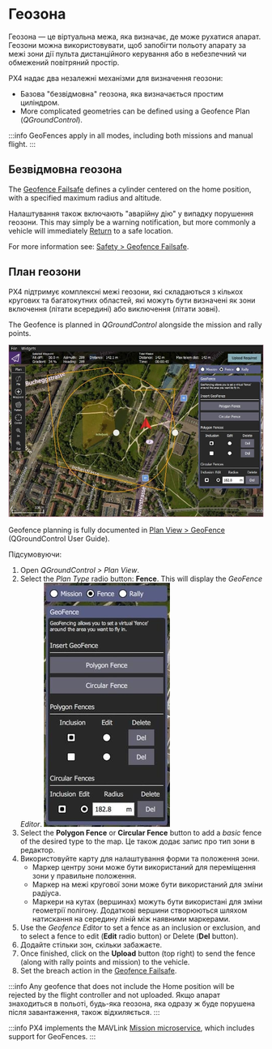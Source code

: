 # Геозона

Геозона — це віртуальна межа, яка визначає, де може рухатися апарат.
Геозони можна використовувати, щоб запобігти польоту апарату за межі зони дії пульта дистанційного керування або в небезпечний чи обмежений повітряний простір.

PX4 надає два незалежні механізми для визначення геозони:

- Базова "безвідмовна" геозона, яка визначається простим циліндром.
- More complicated geometries can be defined using a Geofence Plan (_QGroundControl_).

:::info
GeoFences apply in all modes, including both missions and manual flight.
:::

## Безвідмовна геозона

The [Geofence Failsafe](../config/safety.md#geofence-failsafe) defines a cylinder centered on the home position, with a specified maximum radius and altitude.

Налаштування також включають "аварійну дію" у випадку порушення геозони.
This may simply be a warning notification, but more commonly a vehicle will immediately [Return](../flight_modes/return.md) to a safe location.

For more information see: [Safety > Geofence Failsafe](../config/safety.md#geofence-failsafe).

## План геозони

PX4 підтримує комплексні межі геозони, які складаються з кількох кругових та багатокутних областей, які можуть бути визначені як зони включення (літати всередині) або виключення (літати зовні).

The Geofence is planned in _QGroundControl_ alongside the mission and rally points.

![Geofence Plan](../../assets/qgc/plan_geofence/geofence_overview.jpg)

Geofence planning is fully documented in [Plan View > GeoFence](https://docs.qgroundcontrol.com/master/en/qgc-user-guide/plan_view/plan_geofence.html) (QGroundControl User Guide).

Підсумовуючи:

1. Open _QGroundControl > Plan View_.
2. Select the _Plan Type_ radio button: **Fence**.
   This will display the _GeoFence Editor_.
   ![Geofence Plan](../../assets/qgc/plan_geofence/geofence_editor.jpg)
3. Select the **Polygon Fence** or **Circular Fence** button to add a _basic_ fence of the desired type to the map.
   Це також додає запис про тип зони в редактор.
4. Використовуйте карту для налаштування форми та положення зони.
   - Маркер центру зони може бути використаний для переміщення зони у правильне положення.
   - Маркер на межі кругової зони може бути використаний для зміни радіуса.
   - Маркери на кутах (вершинах) можуть бути використані для зміни геометрії полігону.
      Додаткові вершини створюються шляхом натискання на середину ліній між наявними маркерами.
5. Use the _Geofence Editor_ to set a fence as an inclusion or exclusion, and to select a fence to edit (**Edit** radio button) or Delete (**Del** button).
6. Додайте стільки зон, скільки забажаєте.
7. Once finished, click on the **Upload** button (top right) to send the fence (along with rally points and mission) to the vehicle.
8. Set the breach action in the [Geofence Failsafe](../config/safety.md#geofence-failsafe).

:::info
Any geofence that does not include the Home position will be rejected by the flight controller and not uploaded.
Якщо апарат знаходиться в польоті, будь-яка геозона, яка одразу ж буде порушена після завантаження, також відхиляється.
:::

:::info
PX4 implements the MAVLink [Mission microservice](https://mavlink.io/en/services/mission.html), which includes support for GeoFences.
:::
